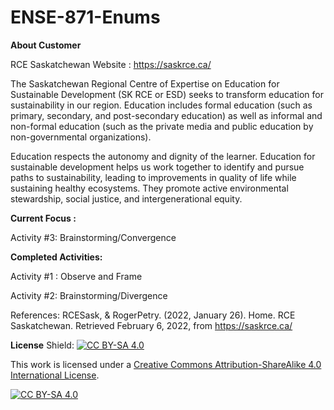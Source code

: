 # ENSE-871-Enums

**About Customer**

RCE Saskatchewan  Website : https://saskrce.ca/

The Saskatchewan Regional Centre of Expertise on Education for Sustainable Development (SK RCE or ESD) seeks to transform education for sustainability in our region. Education includes formal education (such as primary, secondary, and post-secondary education) as well as informal and non-formal education (such as the private media and public education by non-governmental organizations). 

Education respects the autonomy and dignity of the learner. Education for sustainable development helps us work together to identify and pursue paths to sustainability, leading to improvements in quality of life while sustaining healthy ecosystems. They promote active environmental stewardship, social justice, and intergenerational equity.


**Current Focus :**

Activity #3: Brainstorming/Convergence

**Completed Activities:**

Activity #1 : Observe and Frame

Activity #2: Brainstorming/Divergence

References:
RCESask, & RogerPetry. (2022, January 26). Home. RCE Saskatchewan. Retrieved February 6, 2022, from https://saskrce.ca/ 

**License**
Shield: [![CC BY-SA 4.0][cc-by-sa-shield]][cc-by-sa]

This work is licensed under a
[Creative Commons Attribution-ShareAlike 4.0 International License][cc-by-sa].

[![CC BY-SA 4.0][cc-by-sa-image]][cc-by-sa]

[cc-by-sa]: http://creativecommons.org/licenses/by-sa/4.0/
[cc-by-sa-image]: https://licensebuttons.net/l/by-sa/4.0/88x31.png
[cc-by-sa-shield]: https://img.shields.io/badge/License-CC%20BY--SA%204.0-lightgrey.svg
